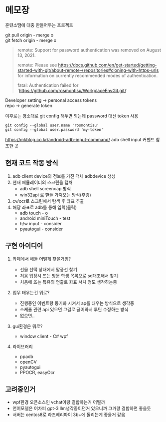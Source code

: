 # 메모장    
훈련소땜에 대충 만들어두는 프로젝트   

git pull origin - merge o   
git fetch origin - merge x

>remote: Support for password authentication was removed on August 13, 2021.
>
>remote: Please see https://docs.github.com/en/get-started/getting-started-with-git/about-remote->repositories#cloning-with-https-urls for information on currently recommended modes of authentication.
>
>fatal: Authentication failed for 'https://github.com/rosmontisu/WorkplaceEnvGit.git/'

Developer setting -> personal access tokens   
repo -> generate token   

이후로는 평소대로 git config 해두면 되는데 password 대신 token 사용

```
git config --global user.name 'rosmontisu'     
git config --global user.password 'my-token'
```

https://mkblog.co.kr/android-adb-input-command/
adb shell input 커맨드 참조한 곳


## 현재 코드 작동 방식
1. adb client device의 정보를 가진 객체 adbdevice 생성
2. 현재 에뮬레이터의 스크린을 캡쳐
   - adb shell screencap 방식
   - win32api 로 핸들 가져오는 방식(후킹)
4. cv/ocr로 스크린에서 탐색 후 좌표 추출
5. 해당 좌표로 adb를 통해 입력(클릭)
   - adb touch - o
   - android miniTouch - test
   - h/w input - consider 
   - pyautogui - consider 

## 구현 아이디어
1. 카페에서 애들 어떻게 찾을거임?   
   - 선물 선택 상태에서 말풍선 찾기
   - 처음 입장시 뜨는 방문 학생 목록으로 sd대조해서 찾기
   - 처음에 뜨는 특유의 연출로 좌표 서치
정도 생각하는중

2. 업무 태우는건 뭐로?
   - 진행중인 이벤트랑 동기화 시켜서 ap를 태우는 방식으로 생각중
   - 스케쥴 관련 api 있으면 그걸로 긁어와서 루틴 수정하는 방식
   - 없으면..

3. gui환경은 뭐로?
   - window client - C# wpf

4. 라이브러리
   - ppadb
   - openCV
   - pyautogui
   - PPOCR, easyOcr
  
## 고려중인거   
- wpf환경 오픈소스인 vchat이랑 결합하는거 어떨까
- 언어모델은 어차피 gpt-3 llm생각중이던거 있으니까 그거랑 결합하면 좋을듯
- 서버는 centos8로 라즈베리파이 3b+에 돌리는게 좋을거 같음

